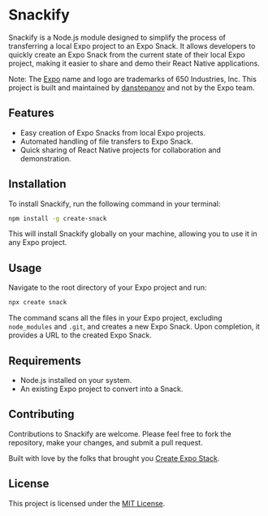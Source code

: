 
# Snackify

Snackify is a Node.js module designed to simplify the process of transferring a local Expo project to an Expo Snack. It allows developers to quickly create an Expo Snack from the current state of their local Expo project, making it easier to share and demo their React Native applications.

Note: The [Expo](https://expo.dev) name and logo are trademarks of 650 Industries, Inc. This project is built and maintained by [danstepanov](https://github.com/danstepanov) and not by the Expo team.

## Features

- Easy creation of Expo Snacks from local Expo projects.
- Automated handling of file transfers to Expo Snack.
- Quick sharing of React Native projects for collaboration and demonstration.

## Installation

To install Snackify, run the following command in your terminal:

```bash
npm install -g create-snack
```

This will install Snackify globally on your machine, allowing you to use it in any Expo project.

## Usage

Navigate to the root directory of your Expo project and run:

```bash
npx create snack
```

The command scans all the files in your Expo project, excluding `node_modules` and `.git`, and creates a new Expo Snack. Upon completion, it provides a URL to the created Expo Snack.

## Requirements

- Node.js installed on your system.
- An existing Expo project to convert into a Snack.

## Contributing

Contributions to Snackify are welcome. Please feel free to fork the repository, make your changes, and submit a pull request.

Built with love by the folks that brought you [Create Expo Stack](https://createexpostack.com/).

## License

This project is licensed under the [MIT License](https://opensource.org/license/mit/).
